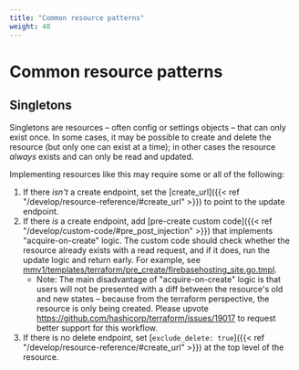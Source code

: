 ```yaml
---
title: "Common resource patterns"
weight: 40
---
```


# Common resource patterns

## Singletons

Singletons are resources – often config or settings objects – that can only exist once. In some cases, it may be possible to create and delete the resource (but only one can exist at a time); in other cases the resource _always_ exists and can only be read and updated.

Implementing resources like this may require some or all of the following:

1. If there _isn't_ a create endpoint, set the [create_url]({{< ref "/develop/resource-reference/#create_url" >}}) to point to the update endpoint.
1. If there _is_ a create endpoint, add [pre-create custom code]({{< ref "/develop/custom-code/#pre_post_injection" >}}) that implements "acquire-on-create" logic. The custom code should check whether the resource already exists with a read request, and if it does, run the update logic and return early. For example, see [mmv1/templates/terraform/pre_create/firebasehosting_site.go.tmpl](https://github.com/GoogleCloudPlatform/magic-modules/blob/dc4d9755cb9288177e0996c1c3b3fa9738ebdf89/mmv1/templates/terraform/pre_create/firebasehosting_site.go.tmpl).
   * Note: The main disadvantage of "acquire-on-create" logic is that users will not be presented with a diff between the resource's old and new states – because from the terraform perspective, the resource is only being created. Please upvote https://github.com/hashicorp/terraform/issues/19017 to request better support for this workflow.
1. If there is no delete endpoint, set [`exclude_delete: true`]({{< ref "/develop/resource-reference/#create_url" >}}) at the top level of the resource.